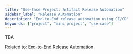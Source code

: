 ```yaml
---
title: "Use-Case Project: Artifact Release Automation"
sidebar_label: "Release Automation"
description: "End-to-End release automation using CI/CD"
keywords: ["project", "mini project", "use-case"]
---
```


TBA

Related to: [End-to-End Release Automation](../../foundations/module-06/#66-continuous-delivery---end-to-end-release-automation)
